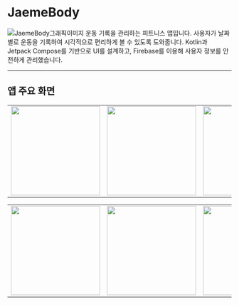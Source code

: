 # JaemeBody

![JaemeBody그래픽이미지](https://github.com/user-attachments/assets/54f5d7fd-0a0b-46c5-9a22-bfc22a135d63)
운동 기록을 관리하는 피트니스 앱입니다. 사용자가 날짜별로 운동을 기록하여 시각적으로 편리하게 볼 수 있도록 도와줍니다. Kotlin과 Jetpack Compose를 기반으로 UI를 설계하고, Firebase를 이용해 사용자 정보를 안전하게 관리했습니다.
<hr/>

## 앱 주요 화면
<table>
  <tr>
    <td><img src="https://github.com/user-attachments/assets/53062775-473f-4861-b8d3-1af5d2ba5d38" width="200"></td>
    <td><img src="https://github.com/user-attachments/assets/8dc58351-59aa-44c3-904a-98b3730157c1" width="200"></td>
    <td><img src="https://github.com/user-attachments/assets/446e3285-7491-471c-88fb-1aece830a476" width="200"></td>
    <td><img src="https://github.com/user-attachments/assets/d62c3a63-7b88-45fe-b784-9c2f929adf1a" width="200"></td>
    <td><img src="https://github.com/user-attachments/assets/1726f8d2-0669-4754-bfec-338fa6fe5b21" width="200"></td>
    <td><img src="https://github.com/user-attachments/assets/9bd9f961-5e37-48d1-83b1-34d41fc96e5e" width="200"></td>
  </tr>
</table>
<div align="center">
<table>
  <tr>
    <td><img src="https://github.com/user-attachments/assets/b1decbfc-6676-4866-be5f-881f456fab6b" width="200"></td>
    <td><img src="https://github.com/user-attachments/assets/f2ac38e5-9a34-4dec-84e2-7f0adcaef874" width="200"></td>
    <td><img src="https://github.com/user-attachments/assets/d71793b2-6d7f-4389-a9bd-c6840ea7eedc" width="200"></td>
    <td><img src="https://github.com/user-attachments/assets/e6cab1fd-7441-4238-928b-0b9f25174b15" width="200"></td>
  </tr>
</table>
</div>
